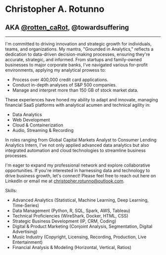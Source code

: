 # Christopher A. Rotunno
## AKA [@rotten_caRot](https://rottencarot.dev/), @towardsuffering
--- 
I'm committed to driving innovation and strategic growth for individuals, teams, and organizations. My mantra, "Grounded in Analytics," reflects a dedication to data-driven decision-making processes, ensuring they're accurate, strategic, and informed. From startups and family-owned businesses to major corporate banks, I've navigated various for-profit environments, applying my analytical prowess to:

- Process over 400,000 credit card applications.
- Conduct in-depth analyses of S&P 500 companies.
- Manage and interpret more than 150 GB of stock market data.

These experiences have honed my ability to adapt and innovate, managing financial SaaS platforms with analytical acumen and technical agility in:

- Data Analytics
- Web Development
- Cloud & Containerization
- Audio, Streaming & Recording

In roles ranging from Global Capital Markets Analyst to Consumer Lending Analytics Intern, I've not only applied advanced data analytics but also integrated automation and cloud technologies to streamline business processes.

I'm eager to expand my professional network and explore collaborative opportunities. If you're interested in harnessing data and technology to drive business growth, let's connect! Please feel free to reach out here on LinkedIn or email me at christopher.rotunno@outlook.com.

Skills:
- Advanced Analytics (Statistical, Machine Learning, Deep Learning, Time-Series)
- Data Management (Python, R, SQL, Spark, AWS, Tableau)
- Technical Proficiencies (WireShark, Docker, HTML, CSS)
- Strategic Business Development (IP, CRM, Coding)
- Digital & Product Marketing (Conjoint Analysis, Segmentation, Digital Advertising)
- Music Industry (Copyright, Licensing, Recording, Production, Live Entertainment)
- Financial Analysis & Modeling (Horizontal, Vertical, Ratios)
